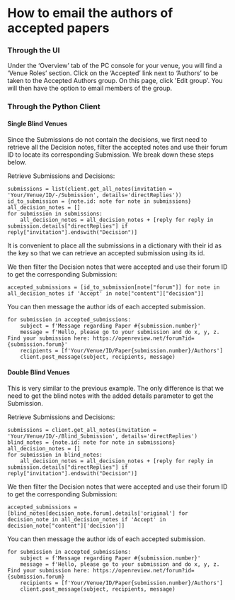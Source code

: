 # How to email the authors of accepted papers

### Through the UI&#x20;

Under the ‘Overview’ tab of the PC console for your venue, you will find a ‘Venue Roles’ section. Click on the ‘Accepted’ link next to ‘Authors’ to be taken to the Accepted Authors group. On this page, click 'Edit group'. You will then have the option to email members of the group.

### Through the Python Client

#### Single Blind Venues&#x20;

Since the Submissions do not contain the decisions, we first need to retrieve all the Decision notes, filter the accepted notes and use their forum ID to locate its corresponding Submission. We break down these steps below.

Retrieve Submissions and Decisions:

```
submissions = list(client.get_all_notes(invitation = 'Your/Venue/ID/-/Submission', details='directReplies'))
id_to_submission = {note.id: note for note in submissions}
all_decision_notes = [] 
for submission in submissions: 
    all_decision_notes = all_decision_notes + [reply for reply in submission.details["directReplies"] if reply["invitation"].endswith("Decision")]

```

It is convenient to place all the submissions in a dictionary with their id as the key so that we can retrieve an accepted submission using its id.

We then filter the Decision notes that were accepted and use their forum ID to get the corresponding Submission:

```
accepted_submissions = [id_to_submission[note["forum"]] for note in all_decision_notes if 'Accept' in note["content"]["decision"]]
```

You can then message the author ids of each accepted submission.&#x20;

```
for submission in accepted_submissions: 
    subject = f'Message regarding Paper #{submission.number}'
    message = f'Hello, please go to your submission and do x, y, z. Find your submission here: https://openreview.net/forum?id={submission.forum}'
    recipients = [f'Your/Venue/ID/Paper{submission.number}/Authors']
    client.post_message(subject, recipients, message)
```

#### Double Blind Venues&#x20;

This is very similar to the previous example. The only difference is that we need to get the blind notes with the added details parameter to get the Submission.

Retrieve Submissions and Decisions:

```
submissions = client.get_all_notes(invitation = 'Your/Venue/ID/-/Blind_Submission', details='directReplies')
blind_notes = {note.id: note for note in submissions}
all_decision_notes = [] 
for submission in blind_notes: 
    all_decision_notes = all_decision_notes + [reply for reply in submission.details["directReplies"] if reply["invitation"].endswith("Decision")]
```

We then filter the Decision notes that were accepted and use their forum ID to get the corresponding Submission:

```
accepted_submissions = [blind_notes[decision_note.forum].details['original'] for decision_note in all_decision_notes if 'Accept' in decision_note["content"]['decision']]
```

You can then message the author ids of each accepted submission.&#x20;

```
for submission in accepted_submissions: 
    subject = f'Message regarding Paper #{submission.number}'
    message = f'Hello, please go to your submission and do x, y, z. Find your submission here: https://openreview.net/forum?id={submission.forum}
    recipients = [f'Your/Venue/ID/Paper{submission.number}/Authors']
    client.post_message(subject, recipients, message)
```
